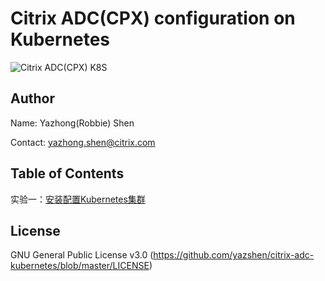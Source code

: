 # Citrix ADC(CPX) configuration on Kubernetes
![Citrix ADC(CPX) K8S](https://docs.citrix.com/en-us/advanced-concepts/media/cpx-ingress-image17a.png)

## Author
Name: Yazhong(Robbie) Shen

Contact: yazhong.shen@citrix.com

## Table of Contents
实验一：[安装配置Kubernetes集群](https://github.com/yazshen/citrix-adc-kubernetes/blob/master/lab01-setup-kubernetes.md)

## License
GNU General Public License v3.0
(https://github.com/yazshen/citrix-adc-kubernetes/blob/master/LICENSE)
